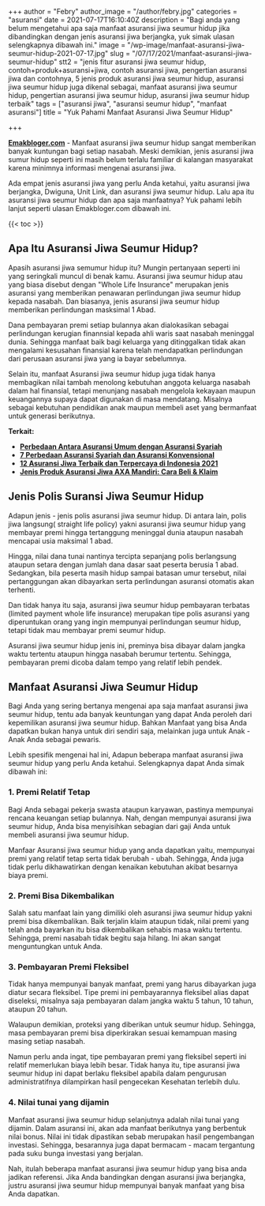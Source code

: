 +++
author = "Febry"
author_image = "/author/febry.jpg"
categories = "asuransi"
date = 2021-07-17T16:10:40Z
description = "Bagi anda yang belum mengetahui apa saja manfaat asuransi jiwa seumur hidup jika dibandingkan dengan jenis asuransi jiwa berjangka, yuk simak ulasan selengkapnya dibawah ini."
image = "/wp-image/manfaat-asuransi-jiwa-seumur-hidup-2021-07-17.jpg"
slug = "/07/17/2021/manfaat-asuransi-jiwa-seumur-hidup"
stt2 = "jenis fitur asuransi jiwa seumur hidup, contoh+produk+asuransi+jiwa, contoh asuransi jiwa, pengertian asuransi jiwa dan contohnya, 5 jenis produk asuransi jiwa seumur hidup, asuransi jiwa seumur hidup juga dikenal sebagai, manfaat asuransi jiwa seumur hidup, pengertian asuransi jiwa seumur hidup, asuransi jiwa seumur hidup terbaik"
tags = ["asuransi jiwa", "asuransi seumur hidup", "manfaat asuransi"]
title = "Yuk Pahami Manfaat Asuransi Jiwa Seumur Hidup"

+++

[**Emakbloger.com**](/) - Manfaat asuransi jiwa seumur hidup sangat memberikan banyak kuntungan bagi setiap nasabah. Meski demikian, jenis asuransi jiwa sumur hidup seperti ini masih belum terlalu familiar di kalangan masyarakat karena minimnya informasi mengenai asuransi jiwa.

Ada empat jenis asuransi jiwa yang perlu Anda ketahui, yaitu asuransi jiwa berjangka, Dwiguna, Unit Link, dan asuransi jiwa seumur hidup. Lalu apa itu asuransi jiwa seumur hidup dan apa saja manfaatnya? Yuk pahami lebih lanjut seperti ulasan Emakbloger.com dibawah ini.

{{< toc >}}

## Apa Itu Asuransi Jiwa Seumur Hidup?

Apasih asuransi jiwa semumur hidup itu? Mungin pertanyaan seperti ini yang seringkali muncul di benak kamu. Asuransi jiwa seumur hidup atau yang biasa disebut dengan "Whole Life Insurance" merupakan jenis asuransi yang memberikan penawaran perlindungan jiwa seumur hidup kepada nasabah. Dan biasanya, jenis asuransi jiwa seumur hidup memberikan perlindungan masksimal 1 Abad.

Dana pembayaran premi setiap bulannya akan dialokasikan sebagai perlindungan kerugian finannsial kepada ahli waris saat nasabah meninggal dunia. Sehingga manfaat baik bagi keluarga yang ditinggalkan tidak akan mengalami kesusahan finansial karena telah mendapatkan perlindungan dari perusaan asuransi jiwa yang ia bayar sebelumnya.

Selain itu, manfaat Asuransi jiwa seumur hidup juga tidak hanya membagikan nilai tambah menolong kebutuhan anggota keluarga nasabah dalam hal finansial, tetapi menunjang nasabah mengelola kekayaan maupun keuangannya supaya dapat digunakan di masa mendatang. Misalnya sebagai kebutuhan pendidikan anak maupun membeli aset yang bermanfaat untuk generasi berikutnya.

**Terkait:**

- [**Perbedaan Antara Asuransi Umum dengan Asuransi Syariah**](https://www.emakbloger.com/perbedaan-antara-asuransi-umum-dengan-asuransi-syariah/)
- [**7 Perbedaan Asuransi Syariah dan Asuransi Konvensional**](https://www.emakbloger.com/07212021/perbedaan-asuransi-syariah-dan-konvesional/)
- [**12 Asuransi Jiwa Terbaik dan Terpercaya di Indonesia 2021**](https://www.emakbloger.com/07212021/asuransi-jiwa-terbaik-dan-terpercaya/)
- [**Jenis Produk Asuransi Jiwa AXA Mandiri: Cara Beli & Klaim**](https://www.emakbloger.com/07212021/asuransi-jiwa-axa-mandiri/)

## Jenis Polis Suransi Jiwa Seumur Hidup

Adapun jenis - jenis polis asuransi jiwa seumur hidup. Di antara lain, polis jiwa langsung( straight life policy) yakni asuransi jiwa seumur hidup yang membayar premi hingga tertanggung meninggal dunia ataupun nasabah mencapai usia maksimal 1 abad.

Hingga, nilai dana tunai nantinya tercipta sepanjang polis berlangsung ataupun setara dengan jumlah dana dasar saat peserta berusia 1 abad. Sedangkan, bila peserta masih hidup sampai batasan umur tersebut, nilai pertanggungan akan dibayarkan serta perlindungan asuransi otomatis akan terhenti.

Dan tidak hanya itu saja, asuransi jiwa seumur hidup pembayaran terbatas (limited payment whole life insurance) merupakan tipe polis asuransi yang diperuntukan orang yang ingin mempunyai perlindungan seumur hidup, tetapi tidak mau membayar premi seumur hidup.

Asuransi jiwa seumur hidup jenis ini, preminya bisa dibayar dalam jangka waktu tertentu ataupun hingga nasabah berumur tertentu. Sehingga, pembayaran premi dicoba dalam tempo yang relatif lebih pendek.

## Manfaat Asuransi Jiwa Seumur Hidup

Bagi Anda yang sering bertanya mengenai apa saja manfaat asuransi jiwa seumur hidup, tentu ada banyak keuntungan yang dapat Anda peroleh dari kepemilikan asuransi jiwa seumur hidup. Bahkan Manfaat yang bisa Anda dapatkan bukan hanya untuk diri sendiri saja, melainkan juga untuk Anak - Anak Anda sebagai pewaris.

Lebih spesifik mengenai hal ini, Adapun beberapa manfaat asuransi jiwa seumur hidup yang perlu Anda ketahui. Selengkapnya dapat Anda simak dibawah ini:

### 1. Premi Relatif Tetap

Bagi Anda sebagai pekerja swasta ataupun karyawan, pastinya mempunyai rencana keuangan setiap bulannya. Nah, dengan mempunyai asuransi jiwa seumur hidup, Anda bisa menyisihkan sebagian dari gaji Anda untuk membeli asuransi jiwa seumur hidup.

Manfaar Asuransi jiwa seumur hidup yang anda dapatkan yaitu, mempunyai premi yang relatif tetap serta tidak berubah - ubah. Sehingga, Anda juga tidak perlu dikhawatirkan dengan kenaikan kebutuhan akibat besarnya biaya premi.

### 2. Premi Bisa Dikembalikan

Salah satu manfaat lain yang dimiliki oleh asuransi jiwa seumur hidup yakni premi bisa dikembalikan. Baik terjalin klaim ataupun tidak, nilai premi yang telah anda bayarkan itu bisa dikembalikan sehabis masa waktu tertentu. Sehingga, premi nasabah tidak begitu saja hilang. Ini akan sangat menguntungkan untuk Anda.

### 3. Pembayaran Premi Fleksibel

Tidak hanya mempunyai banyak manfaat, premi yang harus dibayarkan juga diatur secara fleksibel. Tipe premi ini pembayarannya fleksibel alias dapat diseleksi, misalnya saja pembayaran dalam jangka waktu 5 tahun, 10 tahun, ataupun 20 tahun.

Walaupun demikian, proteksi yang diberikan untuk seumur hidup. Sehingga, masa pembayaran premi bisa diperkirakan sesuai kemampuan masing masing setiap nasabah.

Namun perlu anda ingat, tipe pembayaran premi yang fleksibel seperti ini relatif memerlukan biaya lebih besar. Tidak hanya itu, tipe asuransi jiwa seumur hidup ini dapat berlaku fleksibel apabila dalam pengurusan administratifnya dilampirkan hasil pengecekan Kesehatan terlebih dulu.

### 4. Nilai tunai yang dijamin

Manfaat asuransi jiwa seumur hidup selanjutnya adalah nilai tunai yang dijamin. Dalam asuransi ini, akan ada manfaat berikutnya yang berbentuk nilai bonus. Nilai ini tidak dipastikan sebab merupakan hasil pengembangan investasi. Sehingga, besarannya juga dapat bermacam - macam tergantung pada suku bunga investasi yang berjalan.

Nah, itulah beberapa manfaat asuransi jiwa seumur hidup yang bisa anda jadikan referensi. Jika Anda bandingkan dengan asuransi jiwa berjangka, justru asuransi jiwa seumur hidup mempunyai banyak manfaat yang bisa Anda dapatkan.
